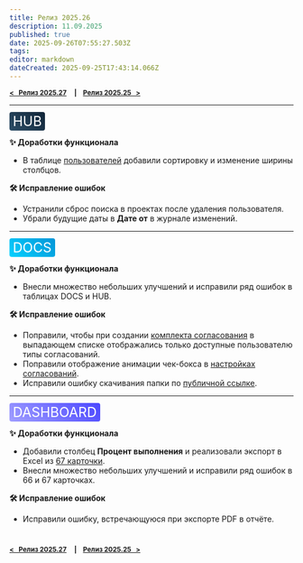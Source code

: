 ```yaml
---
title: Релиз 2025.26
description: 11.09.2025
published: true
date: 2025-09-26T07:55:27.503Z
tags: 
editor: markdown
dateCreated: 2025-09-25T17:43:14.066Z
---
```


<sub>**[<   Релиз 2025.27](/general/updates/2025-27)     **|**     [Релиз 2025.25   >](/general/updates/2025-25)**</sub>

---
  
<span style="background: linear-gradient(45deg, #2D4E67, #112538); color: white; padding: 2px 6px; border-radius: 4px; font-size: 24px;">HUB</span>

**:sparkles: Доработки функционала**
- В таблице [пользователей](/hub/admin) добавили сортировку и изменение ширины столбцов.
  
**:hammer_and_wrench: Исправление ошибок**
- Устранили сброс поиска в проектах после удаления пользователя.
- Убрали будущие даты в **Дате от** в журнале изменений.

---
<span style="background: linear-gradient(45deg, #00D1FF, #0695D7); color: white; padding: 2px 6px; border-radius: 4px; font-size: 24px;">DOCS</span>

**:sparkles: Доработки функционала**
- Внесли множество небольших улучшений и исправили ряд ошибок в таблицах DOCS и HUB.

**:hammer_and_wrench: Исправление ошибок**
- Поправили, чтобы при создании [комплекта согласования](/docs/reviews) в выпадающем списке отображались только доступные пользователю типы согласований.
- Поправили отображение анимации чек-бокса в [настройках согласований](/docs/settings).
- Исправили ошибку скачивания папки по [публичной ссылке](/docs/sharedSettings).

---
<span style="background: linear-gradient(45deg, #A09EFF, #4B47FF); color: white; padding: 2px 6px; border-radius: 4px; font-size: 24px;">DASHBOARD</span>

**:sparkles: Доработки функционала**
- Добавили столбец **Процент выполнения** и реализовали экспорт в Excel из [67 карточки](/dash/cards-60).
- Внесли множество небольших улучшений и исправили ряд ошибок в 66 и 67 карточках.

**:hammer_and_wrench: Исправление ошибок**
- Исправили ошибку, встречающуюся при экспорте PDF в отчёте.
  
#
<sub>**[<   Релиз 2025.27](/general/updates/2025-27)     **|**     [Релиз 2025.25   >](/general/updates/2025-25)**</sub>